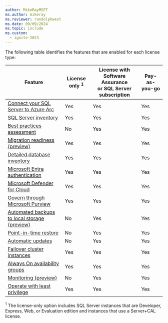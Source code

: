 ```yaml
---
author: MikeRayMSFT
ms.author: mikeray
ms.reviewer: randolphwest
ms.date: 09/09/2024
ms.topic: include
ms.custom:
  - ignite-2023
---
```


The following table identifies the features that are enabled for each license type:

| Feature | License only <sup>1</sup> | License with Software Assurance<br />or SQL Server subscription | Pay-as-you-go |
| --- | --- | --- | --- |
| [Connect your SQL Server to Azure Arc](../connect.md) | Yes | Yes | Yes |
| [SQL Server inventory](../overview.md#manage-your-sql-server-instances-at-scale-from-a-single-point-of-control) | Yes | Yes | Yes |
| [Best practices assessment](../assess.md) | No | Yes | Yes |
| [Migration readiness (preview)](../migration-assessment.md) | Yes | Yes | Yes |
| [Detailed database inventory](../view-databases.md#inventory-databases) | Yes | Yes | Yes |
| [Microsoft Entra authentication](../../../relational-databases/security/authentication-access/azure-ad-authentication-sql-server-overview.md) | Yes | Yes | Yes |
| [Microsoft Defender for Cloud](/azure/defender-for-cloud/defender-for-sql-usage) | Yes | Yes | Yes |
| [Govern through Microsoft Purview](/azure/purview/tutorial-register-scan-on-premises-sql-server) | Yes | Yes | Yes |
| [Automated backups to local storage (preview)](../backup-local.md) | No | Yes | Yes |
| [Point-in-time restore](../point-in-time-restore.md) | No | Yes | Yes |
| [Automatic updates](../update.md) | No | Yes | Yes |
| [Failover cluster instances](../support-for-fci.md) | Yes | Yes | Yes |
| [Always On availability groups](../manage-availability-group.md) | Yes | Yes | Yes |
| [Monitoring (preview)](../sql-monitoring.md) | No | Yes | Yes |
| [Operate with least privilege](../configure-least-privilege.md) | Yes | Yes | Yes |

<sup>1</sup> The license-only option includes SQL Server instances that are Developer, Express, Web, or Evaluation edition and instances that use a Server+CAL license.
